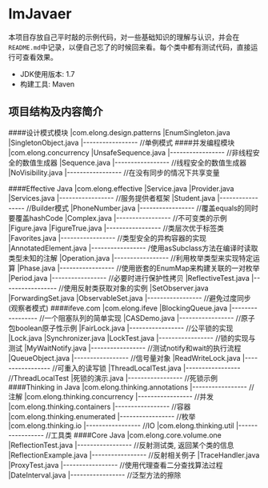 # ImJavaer
本项目存放自己平时敲的示例代码，对一些基础知识的理解与认识，并会在`README.md`中记录，以便自己忘了的时候回来看。每个类中都有测试代码，直接运行可查看效果。

- JDK使用版本: 1.7
- 构建工具: Maven

## 项目结构及内容简介
####设计模式模块
    |com.elong.design.patterns
        |EnumSingleton.java
        |SingletonObject.java
        |-----------------  //单例模式
####并发编程模块
    |com.elong.concurrency
        |UnsafeSequence.java
        |-----------------  //非线程安全的数值生成器
        |Sequence.java
        |-----------------  //线程安全的数值生成器
        |NoVisibility.java
        |-----------------  //在没有同步的情况下共享变量

####Effective Java
    |com.elong.effective
        |Service.java
        |Provider.java
        |Services.java
        |-----------------  //服务提供者框架
        |Student.java
        |-----------------  //Builder模式
        |PhoneNumber.java
        |-----------------  //覆盖equals的同时要覆盖hashCode
        |Complex.java
        |-----------------  //不可变类的示例
        |Figure.java
        |FigureTrue.java
        |-----------------  //类层次优于标签类
        |Favorites.java
        |-----------------  //类型安全的异构容器的实现
        |AnnotatedElement.java
        |-----------------  /使用asSubclass方法在编译时读取类型未知的注解
        |Operation.java
        |-----------------  //利用枚举类型来实现特定运算
        |Phase.java
        |-----------------  //使用嵌套的EnumMap来构建关联的一对枚举
        |Period.java
        |-----------------  //必要时进行保护性拷贝
        |ReflectiveTest.java
        |-----------------  //使用反射类获取对象的实例
        |SetObserver.java
        |ForwardingSet.java
        |ObservableSet.java
        |-----------------  //避免过度同步(观察者模式)
####ifeve.com
    |com.elong.ifeve
        |BlockingQueue.java
        |-----------------  //一个阻塞队列的简单实现
        |CASDemo.java
        |-----------------  //原子包boolean原子性示例
        |FairLock.java
        |-----------------  //公平锁的实现
        |Lock.java
        |Synchronizer.java
        |LockTest.java
        |-----------------  //锁的实现与测试
        |MyWaitNotify.java
        |-----------------  //测试notify和wait的执行流程
        |QueueObject.java
        |-----------------  //信号量对象
        |ReadWriteLock.java
        |-----------------  //可重入的读写锁
        |ThreadLocalTest.java
        |-----------------  //ThreadLocalTest
        |死锁的演示.java
        |-----------------  //死锁示例
####Thinking in Java
    |com.elong.thinking.annotations
    |-----------------  //注解
    |com.elong.thinking.concurrency
    |-----------------  //并发
    |com.elong.thinking.containers
    |-----------------  //容器
    |com.elong.thinking.enumerated
    |-----------------  //枚举
    |com.elong.thinking.io
    |-----------------  //IO
    |com.elong.thinking.util
    |-----------------  //工具类
####Core Java
    |com.elong.core.volume.one
        |ReflectionTest.java
        |-----------------  //反射测试类, 返回某个类的信息
        |ReflectionExample.java
        |-----------------  //反射相关例子
        |TraceHandler.java
        |ProxyTest.java
        |-----------------  //使用代理查看二分查找算法过程
        |DateInterval.java
        |-----------------  //泛型方法的擦除